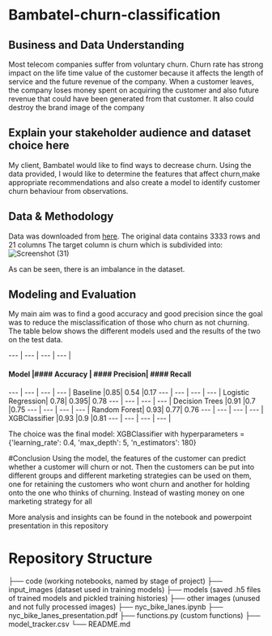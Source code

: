 # Bambatel-churn-classification

## Business and Data Understanding
Most telecom companies suffer from voluntary churn. Churn rate has strong impact on the life time value of the customer because it affects the length of service and the future revenue of the company. 
When a customer leaves, the company loses money spent on acquiring the customer and also future revenue that could have been generated from that customer. It also could destroy the brand image of the company

## Explain your stakeholder audience and dataset choice here
My client, Bambatel would like to find ways to decrease churn.
Using the data provided, I would like to determine the features that affect churn,make appropriate recommendations and also create a model to identify customer churn behaviour from observations. 

## Data & Methodology
Data was downloaded from [here](https://www.kaggle.com/datasets/becksddf/churn-in-telecoms-dataset). The original data contains 3333 rows and 21 columns
The target column is churn which is subdivided into:
    ![Screenshot (31)](https://user-images.githubusercontent.com/82956881/181801249-fa2a129a-4e9d-48cf-b5b1-a5f2bcab96a9.png)

As can be seen, there is an imbalance in the dataset. 

## Modeling and Evaluation
My main aim was to find a good  accuracy and good precision since the goal was to reduce the misclassification of those who churn as not churning. The table below shows the different models used and the results of the two on the test data.

--- | --- | --- | --- |
#### Model	|#### Accuracy |	#### Precision|	#### Recall
--- | --- | --- | --- |
Baseline	|0.85|	0.54	|0.17
--- | --- | --- | --- |
Logistic Regression|	0.78|	0.395|	0.78
--- | --- | --- | --- |
Decision Trees	|0.91	|0.7	|0.75
--- | --- | --- | --- |
Random Forest|	0.93|	0.77|	0.76
--- | --- | --- | --- |
XGBClassifier	|0.93	|0.9	|0.81
--- | --- | --- | --- |


The choice was the final model: XGBClassifier with hyperparameters = {'learning_rate': 0.4, 'max_depth': 5, 'n_estimators': 180}

#Conclusion
 Using the model, the features of the customer can predict whether  a customer will churn or not. Then the customers can be put into different groups and different marketing strategies can be used on them, one for retaining the customers who wont churn and another for holding onto the one who thinks of churning. Instead of wasting money on one marketing strategy for all
 
 More analysis and insights can be found in the notebook and powerpoint presentation in this repository
 
 # Repository Structure
├── code (working notebooks, named by stage of project)
├── input_images (dataset used in training models)
├── models (saved .h5 files of trained models and pickled training histories)
├── other images (unused and not fully processed images)
├── nyc_bike_lanes.ipynb
├── nyc_bike_lanes_presentation.pdf
├── functions.py (custom functions)
├── model_tracker.csv
└── README.md
 
 
